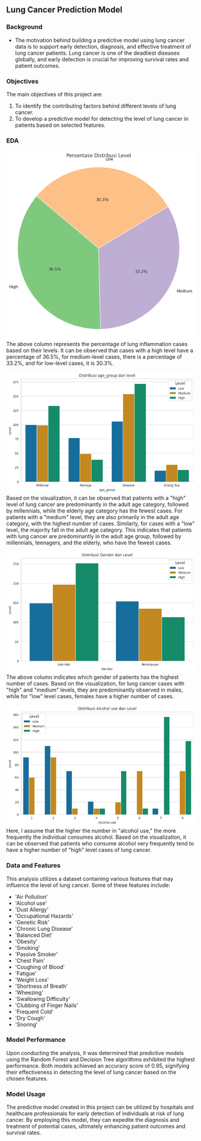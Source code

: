 ## Lung Cancer Prediction Model
### Background

- The motivation behind building a predictive model using lung cancer data is to support early detection, diagnosis, and effective treatment of lung cancer patients. Lung cancer is one of the deadliest diseases globally, and early detection is crucial for improving survival rates and patient outcomes.

### Objectives

The main objectives of this project are:

1. To identify the contributing factors behind different levels of lung cancer.
2. To develop a predictive model for detecting the level of lung cancer in patients based on selected features.

### EDA
![Presentase Distribusi level](DistribusiLevel.png)
The above column represents the percentage of lung inflammation cases based on their levels. It can be observed that cases with a high level have a percentage of 36.5%, for medium-level cases, there is a percentage of 33.2%, and for low-level cases, it is 30.3%.

![Age Group](ageGroup.png)
Based on the visualization, it can be observed that patients with a "high" level of lung cancer are predominantly in the adult age category, followed by millennials, while the elderly age category has the fewest cases.
For patients with a "medium" level, they are also primarily in the adult age category, with the highest number of cases. Similarly, for cases with a "low" level, the majority fall in the adult age category.
This indicates that patients with lung cancer are predominantly in the adult age group, followed by millennials, teenagers, and the elderly, who have the fewest cases.

![Gender](Gender2.png)
The above column indicates which gender of patients has the highest number of cases. Based on the visualization, for lung cancer cases with "high" and "medium" levels, they are predominantly observed in males, while for "low" level cases, females have a higher number of cases.

![Alcohol Use](AlcoholUse.png)
Here, I assume that the higher the number in "alcohol use," the more frequently the individual consumes alcohol. Based on the visualization, it can be observed that patients who consume alcohol very frequently tend to have a higher number of "high" level cases of lung cancer.

### Data and Features

This analysis utilizes a dataset containing various features that may influence the level of lung cancer. Some of these features include:

- 'Air Pollution'
- 'Alcohol use'
- 'Dust Allergy'
- 'Occupational Hazards'
- 'Genetic Risk'
- 'Chronic Lung Disease'
- 'Balanced Diet'
- 'Obesity'
- 'Smoking'
- 'Passive Smoker'
- 'Chest Pain'
- 'Coughing of Blood'
- 'Fatigue'
- 'Weight Loss'
- 'Shortness of Breath'
- 'Wheezing'
- 'Swallowing Difficulty'
- 'Clubbing of Finger Nails'
- 'Frequent Cold'
- 'Dry Cough'
- 'Snoring'

### Model Performance

Upon conducting the analysis, it was determined that predictive models using the Random Forest and Decision Tree algorithms exhibited the highest performance. Both models achieved an accuracy score of 0.95, signifying their effectiveness in detecting the level of lung cancer based on the chosen features.

### Model Usage

The predictive model created in this project can be utilized by hospitals and healthcare professionals for early detection of individuals at risk of lung cancer. By employing this model, they can expedite the diagnosis and treatment of potential cases, ultimately enhancing patient outcomes and survival rates.
